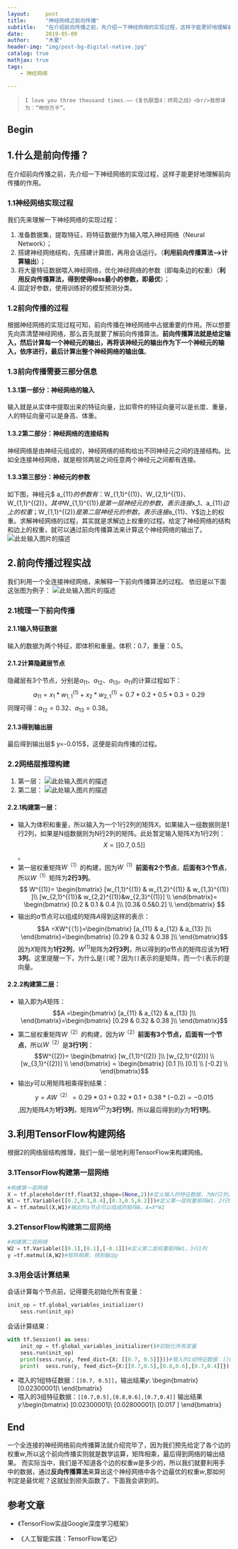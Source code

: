 ```yaml
---
layout:     post
title:      "神经网络之前向传播"
subtitle:   "在介绍前向传播之前，先介绍一下神经网络的实现过程，这样子能更好地理解前向传播的作用。"
date:       2019-05-09
author:     "木夏"
header-img: "img/post-bg-digital-native.jpg"
catalog: true
mathjax: true
tags:
    - 神经网络

---
```


>`I love you three thousand times.——《复仇联盟4：终局之战》<br/>我想译为：“吻你万千”。`

## Begin
## 1.什么是前向传播？
在介绍前向传播之前，先介绍一下神经网络的实现过程，这样子能更好地理解前向传播的作用。

### 1.1神经网络实现过程
我们先来理解一下神经网络的实现过程：
 1. 准备数据集，提取特征，将特征数据作为输入喂入神经网络（Neural Network）；
 2. 搭建神经网络结构，先搭建计算图，再用会话运行。（**利用前向传播算法——>计算输出**）；
 3. 将大量特征数据喂入神经网络，优化神经网络的参数（即每条边的权重）（**利用反向传播算法，得到使得loss最小的参数，即最优**）；
 4. 固定好参数，使用训练好的模型预测分类。

### 1.2前向传播的过程
根据神经网络的实现过程可知，前向传播在神经网络中占据重要的作用。所以想要先向弄清楚神经网络，那么首先就要了解前向传播算法。**前向传播算法就是给定输入，然后计算每一个神经元的输出，再将该神经元的输出作为下一个神经元的输入，依序进行，最后计算出整个神经网络的输出值**。
### 1.3前向传播需要三部分信息
#### 1.3.1第一部分：神经网络的输入
输入就是从实体中提取出来的特征向量，比如零件的特征向量可以是长度、重量，人的特征向量可以是身高、体重。
#### 1.3.2第二部分：神经网络的连接结构
神经网络是由神经元组成的，神经网络的结构给出不同神经元之间的连接结构。比如全连接神经网络，就是相邻两层之间任意两个神经元之间都有连接。
#### 1.3.3第三部分：神经元的参数
如下图，神经元$ a_{11}$的参数有：$W_{1,1}^{(1)}$、$W_{2,1}^{(1)}$、$W_{1,1}^{(2)}$，其中$W_{1,1}^{(1)}$是第一层神经元的参数，表示连接$x_1$、$a_{11}$边上的权重；$W_{1,1}^{(2)}$是第二层神经元的参数，表示连接$a_{11}$、$Y$边上的权重。求解神经网络的过程，其实就是求解边上权重的过程。给定了神经网络的结构和边上的权重，就可以通过前向传播算法来计算这个神经网络的输出了。
![此处输入图片的描述][1]
## 2.前向传播过程实战
我们利用一个全连接神经网络，来解释一下前向传播算法的过程。
依旧是以下面这张图为例子：
![此处输入图片的描述][2]
### 2.1梳理一下前向传播
#### 2.1.1输入特征数据
输入的数据为两个特征，即体积和重量。体积：0.7，重量：0.5。
#### 2.1.2计算隐藏层节点
隐藏层有3个节点，分别是$a_{11}$、$a_{12}$、$a_{13}$。$a_{11}$的计算过程如下：$$ a_{11} =x_1*w_{1,1}^{(1)}+x_2*w_{2,1}^{(1)} = 0.7*0.2+0.5*0.3=0.29$$同理可得：$a_{12}=0.32$、$a_{13}=0.38$。
#### 2.1.3得到输出层
最后得到输出层$ y=-0.015$，这便是前向传播的过程。
### 2.2网络层推理构建

 1. 第一层：
![此处输入图片的描述][3]
 2. 第二层：
 ![此处输入图片的描述][4]

#### 2.2.1构建第一层：
 - 输入为体积和重量，所以输入为一个1行2列的矩阵$X$。如果输入一组数据则是1行2列，如果是N组数据则为N行2列的矩阵。此处暂定输入矩阵$X$为1行2列：$$X=[[0.7,0.5]]$$。
 - 第一层权重矩阵$W^{（1）}$的构建，因为$W^{（1）}$**前面有2个节点**，**后面有3个节点**，所以$W^{（1）}$矩阵为**2行3列**。
$$
   W^{(1)}= \begin{bmatrix}
    [w_{1,1}^{(1)} & w_{1,2}^{(1)} & w_{1,3}^{(1)} ]\\
    [w_{2,1}^{(1)}& w_{2,2}^{(1)}&w_{2,3}^{(1)}] \\
    \end{bmatrix}= \begin{bmatrix}
    [0.2 & 0.1 & 0.4 ]\\
    [0.3& 0.5&0.2] \\
    \end{bmatrix}
$$
 - 输出的$a$节点可以组成的矩阵$A$得到这样的表示：$$A =XW^{（1）}=\begin{bmatrix}
    [a_{11} & a_{12} & a_{13} ]\\
    \end{bmatrix}=\begin{bmatrix}
    [0.29 & 0.32 & 0.38 ]\\
    \end{bmatrix}$$因为$X$矩阵为**1行2列**，$W^{(1)}$矩阵为**2行3列**，所以得到的$a$节点的矩阵应该为**1行3列**。这里提醒一下，为什么是`[[`呢？因为`[[`表示的是矩阵，而一个`[`表示的是向量。
#### 2.2.2构建第二层：
 - 输入即为$A$矩阵：$$A =\begin{bmatrix}
    [a_{11} & a_{12} & a_{13} ]\\
    \end{bmatrix}=\begin{bmatrix}
    [0.29 & 0.32 & 0.38 ]\\
    \end{bmatrix}$$
 - 第二层权重矩阵$W^{（2）}$的构建，因为$W^{（2）}$**前面有3个节点，后面有一个节点**，所以$W^{（2）}$是**3行1列**：$$W^{(2)}= \begin{bmatrix}
    [w_{1,1}^{(2)} ]\\
    [w_{2,1}^{(2)}] \\
[w_{3,1}^{(2)}] \\
    \end{bmatrix} = \begin{bmatrix}
    [0.1 ]\\
    [0.1] \\
[-0.2] \\
    \end{bmatrix}$$
 - 输出$y$可以用矩阵相乘得到结果：$$ y=AW^{（2）}=0.29*0.1+0.32*0.1+0.38*(-0.2)=-0.015$$,因为矩阵$A$为**1行3列**，矩阵$W^{(2)}$为**3行1列**，所以最后得到的$y$为**1行1列**。
## 3.利用TensorFlow构建网络
根据2的网络层结构推理，我们一层一层地利用TensorFlow来构建网络。
### 3.1TensorFlow构建第一层网络
```python
#构建第一层网络
X = tf.placeholder(tf.float32,shape=(None,2))#定义输入的特征数据，为N行2列。如果喂入1组数据，可将shape=(1,2),这样就是1行2列。
W1 = tf.Variable([[0.2,0.1,0.4],[0.3,0.5,0.2]])#定义第一层权重矩阵W1，2行3列
A = tf.matmul(X,W1)#输出的a节点可以组成的矩阵A，A=X*W1
```
### 3.2TensorFlow构建第二层网络
```python
#构建第二层网络
W2 = tf.Variable([[0.1],[0.1],[-0.1]])#定义第二层权重矩阵W1，3行1列
y =tf.matmul(A,W2)#矩阵相乘，得到输出y
```
### 3.3用会话计算结果
会话计算每个节点前，记得要先初始化所有变量：
```python
init_op = tf.global_variables_initializer()
    sess.run(init_op)
```
会话计算结果：
```python
with tf.Session() as sess:
    init_op = tf.global_variables_initializer()#初始化所有变量
    sess.run(init_op)
    print(sess.run(y, feed_dict={X: [[0.7, 0.5]]}))#喂入的1组特征数据：[[0.7, 0.5]]，计算结果y
    print(  sess.run(y, feed_dict={X:[[0.7,0.5],[0.8,0.6],[0.7,0.4]]}) )#喂入的3组特征数据：[[0.7,0.5],[0.8,0.6],[0.7,0.4]]，计算结果y
```
 - 喂入的1组特征数据：`[[0.7, 0.5]]`，输出结果$y$:
\begin{bmatrix}
   [0.02300001]\\
\end{bmatrix}
 - 喂入的3组特征数据：`[[0.7,0.5],[0.8,0.6],[0.7,0.4]]`
输出结果$y$:\begin{bmatrix}
   [0.02300001]\\
   [0.02800001]\\
   [0.017     ]
    \end{bmatrix}
## End
一个全连接的神经网络前向传播算法就介绍完毕了，因为我们预先给定了各个边的权重$w$,所以这个前向传播实则就是数学运算，矩阵相乘，最后得到网络的输出结果。
而实际当中，我们是不知道各个边的权重$w$是多少的，所以我们就要利用手中的数据，通过**反向传播算法**来算出这个神经网络中各个边最优的权重$w$,那如何判定是最优呢？这就扯到损失函数了，下面我会讲到的。

## 参考文章
- 《TensorFlow实战Google深度学习框架》
- 《人工智能实践：TensorFlow笔记》

  [1]: https://s2.ax1x.com/2019/05/09/Eg0gmV.png
  [2]: https://s2.ax1x.com/2019/05/09/Eg0gmV.png
  [3]: https://s2.ax1x.com/2019/05/09/E2Fk4A.png
  [4]: https://s2.ax1x.com/2019/05/09/E2F8Cn.png
